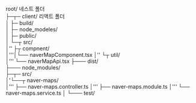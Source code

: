 root/ 네스트 폴더  
├─┬─ client/ 리액트 폴더  
│ ├─ build/  
│ ├─ node_modeles/  
│ ├─ public/  
│ └─┬ src/  
│'' ├┬ compnent/  
│'''│└── naverMapComponent.tsx
│'' └┬ util/  
│''' └── naverMapApi.tsx
├─── dist/  
├─── node_modules/  
├─┬─ src/  
│'└──┬ naver-maps/  
│''' ├── naver-maps.controller.ts
│''' ├── naver-maps.module.ts
│''' └── naver-maps.service.ts
│
└─── test/
